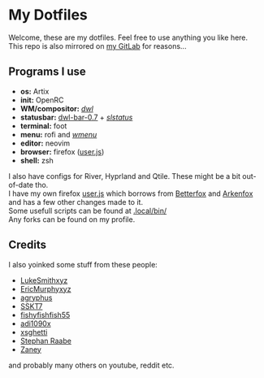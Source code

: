 # My Dotfiles

Welcome, these are my dotfiles. Feel free to use anything you like here.  
This repo is also mirrored on [my GitLab] for reasons...

## Programs I use

- **os:** Artix
- **init:** OpenRC
- **WM/compositor:** *[dwl]*
- **statusbar:** [dwl-bar-0.7] + *[slstatus]*
- **terminal:** foot
- **menu:** rofi and *[wmenu]*
- **editor:** neovim
- **browser:** firefox ([user.js])
- **shell:** zsh

I also have configs for River, Hyprland and Qtile. These might be a bit out-of-date tho.  
I have my own firefox [user.js] which borrows from [Betterfox] and [Arkenfox] and has a few other changes made to it.  
Some usefull scripts can be found at [.local/bin/]  
Any forks can be found on my profile.

## Credits

I also yoinked some stuff from these people:

- [LukeSmithxyz]
- [EricMurphyxyz]
- [agryphus]
- [SSKT7]
- [fishyfishfish55]
- [adi1090x]
- [xsghetti]
- [Stephan Raabe]
- [Zaney]

and probably many others on youtube, reddit etc.

[my Gitlab]: https://gitlab.com/vmkxyz/dotfiles/
[dwl]: https://codeberg.org/vmkxyz/dwl/
[dwl-bar-0.7]: https://codeberg.org/dwl/dwl-patches/src/branch/main/patches/bar/
[slstatus]: https://codeberg.org/vmkxyz/slstatus/
[wmenu]: https://codeberg.org/vmkxyz/wmenu/
[user.js]: .config/firefox/user.js
[Betterfox]: https://github.com/yokoffing/Betterfox/
[Arkenfox]: https://github.com/arkenfox/user.js/
[.local/bin/]: .local/bin/

[LukeSmithxyz]: https://github.com/LukeSmithxyz
[EricMurphyxyz]: https://github.com/ericmurphyxyz
[agryphus]: https://github.com/agryphus
[SSKT7]: https://github.com/SSKT7
[fishyfishfish55]: https://github.com/fishyfishfish55
[adi1090x]: https://github.com/adi1090x
[xsghetti]: https://github.com/xsghetti
[Stephan Raabe]: https://gitlab.com/stephan.raabe
[Zaney]: https://gitlab.com/Zaney
